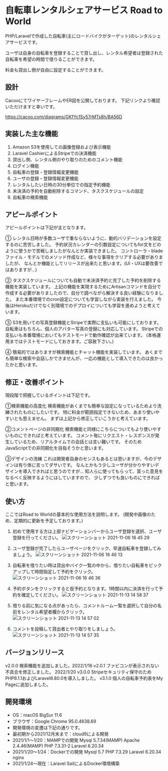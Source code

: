 # 自転車レンタルシェアサービス Road to World

PHP/Laravelで作成した自転車(主にロードバイクがターゲット)のレンタルシェアサービスです。

ユーザは自身の自転車を登録することで貸し出し、レンタル希望者は登録された自転車を希望の時間で借りることができます。

料金も貸出し側が自由に設定することができます。


## 設計
CacooにてワイヤーフレームやER図を公開しております。
下記リンクより確認いただけますと幸いです。

<https://cacoo.com/diagrams/GKfYc1Sy57rMTs8h/BA56D>

## 実装した主な機能
1. Amazon S3を使用しての画像登録および表示機能
2. Laravel CashierによるStripeでの決済機能
3. 貸出し側、レンタル側のやり取りのためのコメント機能
4. ログイン機能
5. 自転車の登録・登録情報変更機能
6. ユーザの登録・登録情報変更機能
7. レンタルしたい日時の30分単位での指定予約機能
8. 未決済の予約を自動削除するコマンド、タスクスケジュールの設定
9. 自転車の検索機能


## アピールポイント
アピールポイントは下記が主となります。

①
レンタル日時が多数ユーザで重ならないように、動的バリデーションを設定するのに苦労しました。
予約状況カレンダーの引数設定についてもfor文をどのように使うかで苦戦しましたがなんとか実装できました。
コントローラ・bladeファイル・モデルでのメソッド作成など、様々な事項をクリアする必要がありましたが、
なんとか機能としてリリースが出来たと思います。(UI・UXは要改善ではありますが…)

②
タスクスケジュールについても自動で未決済予約と完了した予約を削除する機能を実装しています。
上記の機能を実現するためにArtisanコマンドを自分で作成する必要がありましたので、自分で調べながら解決する良い経験になりました。
また本番環境でのcron設定についても学習しながら実装を行えました。
今後はHerokuだけでなく別環境でのデプロイについても学習を進めようと考えています。

③
S3を用いての写真登録機能とStripeで実際に支払いも可能にしております。
自転車はもちろん、個人のアバター写真の登録にも対応しています。
Stripeでの支払いも本番環境においてもテストモードで動作確認が出来ています。
(本格運用まではテストモードにしておきます。ご容赦下さい。)

④
簡易的ではありますが検索機能とチャット機能を実装しています。
あくまでも簡単な検索や会話しかできませんが、一応の機能として導入できたのは良かったかと思います。


## 修正・改善ポイント
現段階で把握しているポイントは下記です。

①検索機能の高度化
検索機能があくまでも簡単な設定になっているためより洗練されたものにしたいです。
特に料金が範囲指定できないため、あまり使いやすいとも思えません。
まずは上記から修正していこうかと考えています。

②コメントページの非同期化
検索機能と同様にこちらについてもより使いやすいものにできればと考えています。
コメント毎にリクエスト・レスポンスが発生しているため、リアルタイムでの会話とは言い難いです。
そのためJavaScriptでの非同期化を目指そうかと思います。

③デザインの洗練
これは開発者自身のセンスもあるとは思いますが、今のデザインは有り体に言ってダサいです。
なんとかもう少しユーザが分かりやすいデザインを導入できればと思うのですが…
知人らに使ってもらって、貰った意見をなるべく反映するようにはしていますので、
少しずつでも良いものにできればと思います。


## 使い方

ここではRoad to Worldの基本的な使用方法を説明します。
(開発中画像のため、定期的に更新を予定しております。)

1. 初めて使用する方は上部ナビゲーションバーからユーザ登録を選択、ユーザ登録を行ってください。
![スクリーンショット 2021-11-06 16 45 29](https://user-images.githubusercontent.com/88781098/140688243-109b2bc9-81ad-462e-9b04-9ec8f37abe83.png)

2. ユーザ登録が完了したらユーザページをクリック、早速自転車を登録してみましょう。
![スクリーンショット 2021-11-06 16 46 13](https://user-images.githubusercontent.com/88781098/140688343-4b1ef96f-a1e9-46cd-8b72-9c8ea5939a7c.png)

3. 自転車を借りたい時は貸出中バイク一覧の中から、借りたい自転車をピックアップして時間指定して予約をクリック。
![スクリーンショット 2021-11-06 16 46 36](https://user-images.githubusercontent.com/88781098/140688408-893e2565-2cf4-405f-8060-6dd004baa554.png)

4. 予約ボタンをクリックすると仮予約となります。1時間以内に決済を行って予約を確定してください。
![スクリーンショット 2021-11-13 14 58 37](https://user-images.githubusercontent.com/88781098/141607796-2c215680-2fab-4f32-bf70-56df6d89604e.png)

5. 借りる前に気になる点があったら、コメントルーム一覧を選択して自分の名前をレンタル希望者欄からクリック。
![スクリーンショット 2021-11-13 14 57 02](https://user-images.githubusercontent.com/88781098/141607733-ac4adeca-af90-4d5c-8964-fa96a7f4b69c.png)

6. コメントを投稿して貸出者とやり取りをしましょう。
![スクリーンショット 2021-11-13 14 57 35](https://user-images.githubusercontent.com/88781098/141607745-aebf1cfc-03e5-467a-a9a8-5805c72c63ba.png)


## バージョンリリース
v2.0.0 検索機能を追加しました。2022/1/16
v2.0.1 ファビコンが表示されない不具合を修正しました。 2022/1/20
v3.0.0 Stripeセキュリティ保守のためPHP8.1.1およびLaravel8.80.0を導入しました。
v3.1.0 個人の自転車予約表をMy Pageに追加しました。


## 開発環境

* OS：macOS BigSur 11.6
* ブラウザ：Google Chrome 95.0.4638.69
* 開発環境の変遷は下記の通りです。
* 最初期から2021/12月末まで：cloud9による開発
* 2021/1/1〜1/20：MAMPでの開発 Mysql 5.7.34(MAMP) Apache 2.4.46(MAMP) PHP 7.3.31-2 Laravel 6.20.34 
* 2021/1/20〜1/24：Dockerでの開発 Mysql 5.7 PHP 7.3.29 Laravel 6.20.34 nginx
* 2021/1/24〜現在：Laravel SailによるDocker環境構築
